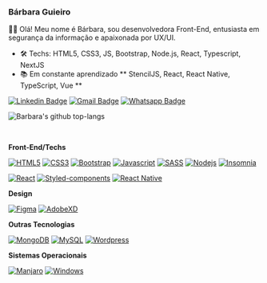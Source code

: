 ### Bárbara Guieiro 




:woman_technologist: Olá! Meu nome é Bárbara, sou desenvolvedora Front-End, entusiasta em segurança da informação e apaixonada por UX/UI.

- 🛠 Techs: HTML5, CSS3, JS, Bootstrap, Node.js, React, Typescript, NextJS
- 📚 Em constante aprendizado ** StencilJS, React, React Native, TypeScript, Vue **

<a href="https://www.linkedin.com/in/barbaraguieiro/" rel="nofollow"><img src="https://camo.githubusercontent.com/914a9f830f3bc9479f9daee232e62f7af7bde986/68747470733a2f2f696d672e736869656c64732e696f2f62616467652f2d4c696e6b6564496e2d626c75653f7374796c653d666f722d7468652d6261646765266c6f676f3d4c696e6b6564696e266c6f676f436f6c6f723d7768697465266c696e6b3d68747470733a2f2f7777772e6c696e6b6564696e2e636f6d2f696e2f6e6f6c6173636f6272756e612f" alt="Linkedin Badge" data-canonical-src="https://img.shields.io/badge/-LinkedIn-blue?style=for-the-badge&amp;logo=Linkedin&amp;logoColor=white&amp;link=https://www.linkedin.com/in/barbaraguieiro/" style="max-width:100%;"></a> <a href="mailto:barbaraguieiro@gmail.com"><img src="https://camo.githubusercontent.com/4eacfcdbcd0d81c21779cbe99f7e3de5c9360ea2/68747470733a2f2f696d672e736869656c64732e696f2f62616467652f2d476d61696c2d6331343433383f7374796c653d666f722d7468652d6261646765266c6f676f3d476d61696c266c6f676f436f6c6f723d7768697465266c696e6b3d6d61696c746f3a6272756e616d6e6f6c6173636f40676d61696c2e636f6d" alt="Gmail Badge" data-canonical-src="https://img.shields.io/badge/-Gmail-c14438?style=for-the-badge&amp;logo=Gmail&amp;logoColor=white&amp;link=mailto:barbaraguieiro@gmail.com" style="max-width:100%;"></a> <a href="https://api.whatsapp.com/send?phone=553898307891&amp;text=Ol%C3%A1!" rel="nofollow"><img src="https://camo.githubusercontent.com/f19f4e28f53ca6957d89a825bec24cd39e7397c2/68747470733a2f2f696d672e736869656c64732e696f2f62616467652f2d57686174736170702d3443413134333f7374796c653d666f722d7468652d6261646765266c6162656c436f6c6f723d344341313433266c6f676f3d7768617473617070266c6f676f436f6c6f723d7768697465266c696e6b3d68747470733a2f2f6170692e77686174736170702e636f6d2f73656e643f70686f6e653d3535313139383336343139313726746578743d4f6c25433325413121" alt="Whatsapp Badge" data-canonical-src="https://img.shields.io/badge/-Whatsapp-4CA143?style=for-the-badge&amp;labelColor=4CA143&amp;logo=whatsapp&amp;logoColor=white&amp;link=https://api.whatsapp.com/send?phone=5511983641917&amp;text=Ol%C3%A1!" style="max-width:100%;"></a>



![Barbara's github top-langs](https://github-readme-stats.vercel.app/api/top-langs/?username=bahguima&layout=compact&theme=dracula)


<br>

**Front-End/Techs**

[![HTML5](https://img.shields.io/badge/-HTML5-E34F26?style=flat-square&logo=html5&logoColor=white&link=https://github.com/bahguima/)](https://github.com/bahguima/) [![CSS3](https://img.shields.io/badge/-CSS3-1572B6?style=flat-square&logo=css3&link=https://github.com/bahguima/)](https://github.com/bahguima/) [![Bootstrap](https://img.shields.io/badge/-Bootstrap-5849BE?style=flat-square&logo=Bootstrap&link=https://github.com/bahguima/)](https://github.com/bahguima/) [![Javascript](https://img.shields.io/badge/-Javascript-black?style=flat-square&logo=javascript)](https://github.com/bahguima/) [![SASS](https://img.shields.io/badge/-SASS-ed9ac2?style=flat-square&logo=sass)](https://github.com/bahguima/) [![Nodejs](https://img.shields.io/badge/-Nodejs-black?style=flat-square&logo=Node.js&link=https://github.com/bahguima/)](https://github.com/bahguima/) [![Insomnia](https://img.shields.io/badge/-Insomnia-5849BE?style=flat-square&logo=Insomnia&link=https://github.com/bahguima/)](https://github.com/bahguima/)

[![React](https://img.shields.io/badge/-React-black?style=flat-square&logo=react&link=https://github.com/bahguima/)](https://github.com/bahguima/) [![Styled-components](https://img.shields.io/badge/-Styled%20Components-pink?style=flat-square&logo=styled-components)](https://github.com/bahguima/) [![React Native](https://img.shields.io/badge/-ReactNative-black?style=flat-square&logo=react)](https://github.com/bahguima/)

**Design**

[![Figma](https://img.shields.io/badge/-Figma-ffbaba?style=flat-square&logo=figma)](https://github.com/bahguima/) [![AdobeXD](https://img.shields.io/badge/-AdobeXD-d3a0c2?style=flat-square&logo=adobe&link=https://github.com/bahguima/)](https://github.com/bahguima/)



**Outras Tecnologias**

 [![MongoDB](https://img.shields.io/badge/-MongoDB-black?style=flat-square&logo=mongodb&link=https://github.com/bahguima/)](https://github.com/bahguima/) [![MySQL](https://img.shields.io/badge/-MySQL-a0c4db?style=flat-square&logo=mysql&link=https://github.com/bahguima/)](https://github.com/bahguima/) [![Wordpress](https://img.shields.io/badge/-Wordpress-21759B?style=flat-square&logo=Wordpress&link=https://github.com/bahguima/)](https://github.com/bahguima/)

**Sistemas Operacionais**

[![Manjaro](https://img.shields.io/badge/-Linux-333333?style=flat-square&logo=manjaro&link=https://github.com/bahguima/)](https://github.com/bahguima/) [![Windows](https://img.shields.io/badge/-Windows-0078D6?style=flat-square&logo=Windows&link=https://github.com/bahguima/)](https://github.com/bahguima/)



